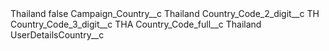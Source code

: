 <?xml version="1.0" encoding="UTF-8"?>
<CustomMetadata xmlns="http://soap.sforce.com/2006/04/metadata" xmlns:xsi="http://www.w3.org/2001/XMLSchema-instance" xmlns:xsd="http://www.w3.org/2001/XMLSchema">
    <label>Thailand</label>
    <protected>false</protected>
    <values>
        <field>Campaign_Country__c</field>
        <value xsi:type="xsd:string">Thailand</value>
    </values>
    <values>
        <field>Country_Code_2_digit__c</field>
        <value xsi:type="xsd:string">TH</value>
    </values>
    <values>
        <field>Country_Code_3_digit__c</field>
        <value xsi:type="xsd:string">THA</value>
    </values>
    <values>
        <field>Country_Code_full__c</field>
        <value xsi:type="xsd:string">Thailand</value>
    </values>
    <values>
        <field>UserDetailsCountry__c</field>
        <value xsi:nil="true"/>
    </values>
</CustomMetadata>
